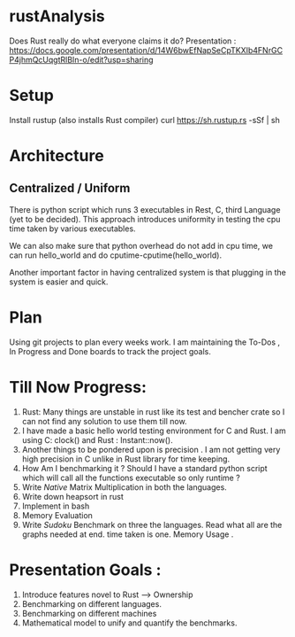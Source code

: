 # rustAnalysis
Does Rust really do what everyone claims it do?
Presentation : https://docs.google.com/presentation/d/14W6bwEfNapSeCpTKXIb4FNrGCP4jhmQcUqgtRlBIn-o/edit?usp=sharing

# Setup 

Install rustup (also installs Rust compiler) curl https://sh.rustup.rs -sSf | sh

# Architecture

## Centralized / Uniform

There is python script which runs 3 executables in Rest, C, third Language (yet to be decided). This approach introduces uniformity in testing the cpu time taken by various executables.

We can also make sure that python overhead do not add in cpu time, we can run hello_world and do cputime-cputime(hello_world).

Another important factor in having centralized system is that plugging in the system is easier and quick.


# Plan

Using git projects to plan every weeks work. I am maintaining the To-Dos , In Progress and Done boards to track the project goals.

# Till Now Progress:

1. Rust: Many things are unstable in rust like its test and bencher crate so I can not find any solution to use them till now. 
2. I have made a basic hello world testing environment for C and Rust. I am using C: clock() and Rust : Instant::now(). 
3. Another things to be pondered upon is precision . I am not getting very high precision in C unlike in Rust library for time keeping.
4. How Am I benchmarking it ? Should I have a standard python script which will call all the functions executable so only runtime ? 
5. Write *Native* Matrix Multiplication in both the languages.
6. Write down heapsort in rust 
7. Implement in bash
8. Memory Evaluation
9. Write *Sudoku* Benchmark on three the languages. Read what all are the graphs needed at end. time taken is one. Memory Usage . 

# Presentation Goals :

1. Introduce features novel to Rust --> Ownership 
2. Benchmarking on different languages.
3. Benchmarking on different machines
4. Mathematical model to unify and quantify the benchmarks.


